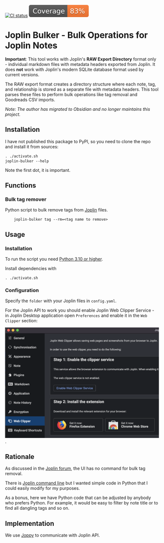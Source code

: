 [![CI status](https://github.com/andgineer/joplin-bulker/workflows/ci/badge.svg)](https://github.com/andgineer/joplin-bulker/actions)
[![Coverage](https://raw.githubusercontent.com/andgineer/joplin-bulker/python-coverage-comment-action-data/badge.svg)](https://htmlpreview.github.io/?https://github.com/andgineer/joplin-bulker/blob/python-coverage-comment-action-data/htmlcov/index.html)
# Joplin Bulker - Bulk Operations for Joplin Notes
**Important**: This tool works with Joplin's **RAW Export Directory** format only - individual markdown files with metadata headers exported from Joplin. It does **not** work with Joplin's modern SQLite database format used by current versions.

The RAW export format creates a directory structure where each note, tag, and relationship is stored as a separate file with metadata headers. This tool parses these files to perform bulk operations like tag removal and Goodreads CSV imports.

*Note: The author has migrated to Obsidian and no longer maintains this project.*

## Installation

I have not published this package to PyPI, so you need to clone the repo and install it from sources:

    . ./activate.sh
    joplin-bulker --help

Note the first dot, it is important.

## Functions

### Bulk tag remover

Python script to bulk remove tags from [Joplin](https://joplinapp.org) files.

        joplin-bulker tag --rm=<tag name to remove>

## Usage

### Installation

To run the script you need [Python 3.10 or higher](https://www.python.org/getit/).

Install dependencies with

    . ./activate.sh

### Configuration

Specify the `folder` with your Joplin files in `config.yaml`.

For the Joplin API to work you should enable Joplin Web Clipper Service - in Joplin Desktop application open `Preferences`
and enable it in the `Web Clipper` section:

![](img/enable_clipper.png).

## Rationale

As discussed in the [Joplin forum](https://discourse.joplinapp.org/t/add-or-remove-tags-for-multiple-notes/4368/6),
the UI has no command for bulk tag removal.

There is [Joplin command line](https://joplinapp.org/terminal/) but I wanted simple
code in Python that I could easily modify for my purposes.

As a bonus, here we have Python code that can be
adjusted by anybody who prefers Python.
For example, it would be easy to filter by note title or to find all
dangling tags and so on.

## Implementation

We use [Joppy](https://github.com/marph91/joppy) to communicate with Joplin API.
